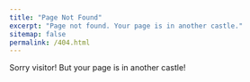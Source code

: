 ```yaml
---
title: "Page Not Found"
excerpt: "Page not found. Your page is in another castle."
sitemap: false
permalink: /404.html
---
```


Sorry visitor! But your page is in another castle!

<script type="text/javascript">
  var GOOG_FIXURL_LANG = 'en';
  var GOOG_FIXURL_SITE = '{{ site.url }}'
</script>
<script type="text/javascript"
  src="//linkhelp.clients.google.com/tbproxy/lh/wm/fixurl.js">
</script>
